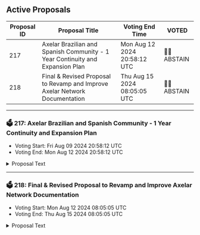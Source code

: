 ## Active Proposals

| Proposal ID | Proposal Title | Voting End Time | VOTED |
|-------------|----------------|-----------------|-------|
| 217 | Axelar Brazilian and Spanish Community - 1 Year Continuity and Expansion Plan | Mon Aug 12 2024 20:58:12 UTC | 🤷‍♂️ ABSTAIN |
| 218 | Final & Revised Proposal to Revamp and Improve Axelar Network Documentation | Thu Aug 15 2024 08:05:05 UTC | 🤷‍♂️ ABSTAIN |

---

### 🗳 217: Axelar Brazilian and Spanish Community - 1 Year Continuity and Expansion Plan
- Voting Start: Fri Aug 09 2024 20:58:12 UTC
- Voting End: Mon Aug 12 2024 20:58:12 UTC

<details>
<summary>Proposal Text</summary>
 
This proposal withdraws funds from the community pool to support the Axelar Spanish and Brazilian Community Continuity and Expansion Plan as detailed here: nhttps://community.axelar.network/t/1-year-2-communities-axelar-spanish-and-brazilian-community-continuity-and-expansion-plan/2998
</details>

---

### 🗳 218: Final & Revised Proposal to Revamp and Improve Axelar Network Documentation
- Voting Start: Mon Aug 12 2024 08:05:05 UTC
- Voting End: Thu Aug 15 2024 08:05:05 UTC

<details>
<summary>Proposal Text</summary>
 
### TL;DR:nnThis proposal seeks to withdraw funds to revamp and enhance the Axelar Network documentation. We request $30,000 for Phase 1, with further funding of $15,000 each for Phases 2 and 3. The goal is to improve user experience & overall documentation with updated, comprehensive resources.nn### Proposal Overview:nnAn initial proposal did not pass due to insufficient discussions. We have revised our plan after meetings with key stakeholders from axelar team including marty, ben & stephen. Our three-phased approach includes:nn- **Phase 1:** UI/UX overhaul, new landing page, and initial setup (6 weeks, $30,000).n- **Phase 2:** “Getting Started” section, search improvements, and community guidelines (3 weeks, $15,000).n- **Phase 3:** Documentation integration, video tutorials, and final refinements (3 weeks, $15,000).nn### Impact:nnThe improvements will simplify access for new users, enhance clarity for experienced contributors, and strengthen community engagement.nn### For more details, follow the community discussion here: [Final Proposal Discussion](https://community.axelar.network/t/final-proposal-proposal-to-revamp-and-improve-axelar-network-documentation/3020).n
</details>
